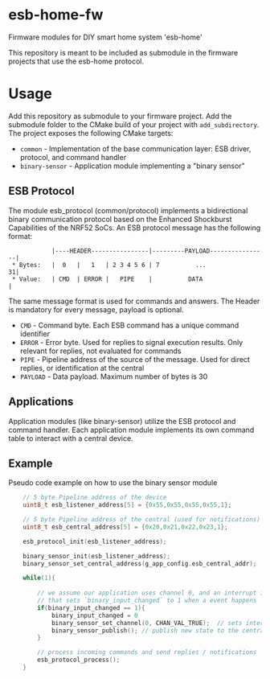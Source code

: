 # esb-home-fw
Firmware modules for DIY smart home system 'esb-home'

This repository is meant to be included as submodule in the firmware projects that use the esb-home protocol. 

# Usage
Add this repository as submodule to your firmware project. Add the submodule folder to the CMake build of your project
with `add_subdirectory`.
The project exposes the following CMake targets:
- `common` - Implementation of the base communication layer: ESB driver, protocol, and command handler
- `binary-sensor` - Application module implementing a "binary sensor"

## ESB Protocol
The module esb_protocol (common/protocol) implements a bidirectional binary communication protocol based on the Enhanced Shockburst Capabilities of the NRF52 SoCs.
An ESB protocol message has the following format:

```
            |----HEADER----------------|---------PAYLOAD----------------|
 * Bytes:   |  0   |   1   | 2 3 4 5 6 | 7          ...               31|
 * Value:   | CMD  | ERROR |   PIPE    |          DATA                  |
 ```
 The same message format is used for commands and answers.
 The Header is mandatory for every message, payload is optional. 

 * `CMD` - Command byte. Each ESB command has a unique command identifier
 * `ERROR` - Error byte. Used for replies to signal execution results. Only relevant for replies, not evaluated for commands
 * `PIPE` - Pipeline address of the source of the message. Used for direct replies, or identification at the central
 * `PAYLOAD` - Data payload. Maximum number of bytes is 30

## Applications
Application modules (like binary-sensor) utilize the ESB protocol and command handler. Each application
module implements its own command table to interact with a central device.

## Example

Pseudo code example on how to use the binary sensor module

```C
    // 5 byte Pipeline address of the device
    uint8_t esb_listener_address[5] = {0x55,0x55,0x55,0x55,1};

    // 5 byte Pipeline address of the central (used for notifications)
    uint8_t esb_central_address[5] = {0x20,0x21,0x22,0x23,1}; 

    esb_protocol_init(esb_listener_address);

    binary_sensor_init(esb_listener_address);
    binary_sensor_set_central_address(g_app_config.esb_central_addr);

    while(1){
        
        // we assume our application uses channel 0, and an interrupt is in place
        // that sets `binary_input_changed` to 1 when a event happens
        if(binary_input_changed == 1){
            binary_input_changed = 0
            binary_sensor_set_channel(0, CHAN_VAL_TRUE);  // sets internal state of the channel
            binary_sensor_publish(); // publish new state to the central
        }

        // process incoming commands and send replies / notifications
        esb_protocol_process();
    }
```
